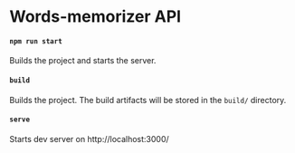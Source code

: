 # Words-memorizer API

#### `npm run start`
Builds the project and starts the server.

#### `build`
Builds the project. The build artifacts will be stored in the `build/` directory.

#### `serve`
Starts dev server on http://localhost:3000/
